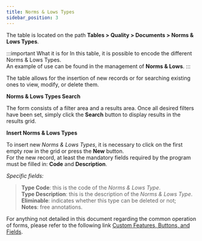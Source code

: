 ```yaml
---
title: Norms & Lows Types
sidebar_position: 3
---
```


The table is located on the path **Tables > Quality > Documents > Norms & Lows Types**.

:::important What it is for
In this table, it is possible to encode the different Norms & Lows Types.   
An example of use can be found in the management of **Norms & Lows**.
:::

The table allows for the insertion of new records or for searching existing ones to view, modify, or delete them.

**Norms & Lows Types Search**

The form consists of a filter area and a results area. Once all desired filters have been set, simply click the **Search** button to display results in the results grid.

**Insert Norms & Lows Types**

To insert new *Norms & Lows Types*, it is necessary to click on the first empty row in the grid or press the **New** button.   
For the new record, at least the mandatory fields required by the program must be filled in: **Code** and **Description**.

*Specific fields:*

> **Type Code**: this is the code of the *Norms & Lows Type*.   
> **Type Description**: this is the description of the *Norms & Lows Type*.   
> **Eliminable**: indicates whether this type can be deleted or not;   
> **Notes**: free annotations.

For anything not detailed in this document regarding the common operation of forms, please refer to the following link [Custom Features, Buttons, and Fields](/docs/guide/common).